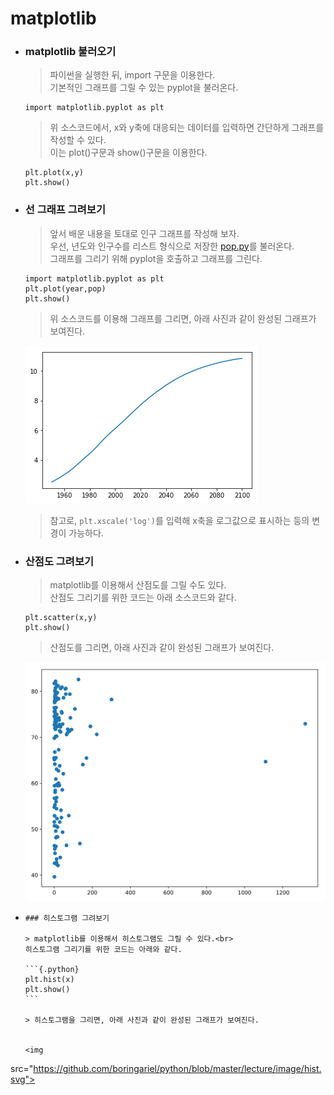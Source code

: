 # matplotlib

-   ### matplotlib 불러오기

    > 파이썬을 실행한 뒤, import 구문을 이용한다.<br>
    > 기본적인 그래프를 그릴 수 있는 pyplot을 불러온다.

    ```{.Python}
    import matplotlib.pyplot as plt
    ```

    > 위 소스코드에서, x와 y축에 대응되는 데이터를 입력하면 간단하게 그래프를 작성할 수 있다.<br>
    > 이는 plot()구문과 show()구문을 이용한다.

    ```{.python}
    plt.plot(x,y)
    plt.show()
    ```

-   ### 선 그래프 그려보기

      > 앞서 배운 내용을 토대로 인구 그래프를 작성해 보자.<br>
       우선, 년도와 인구수를 리스트 형식으로 저장한 <a href =
"https://github.com/boringariel/python/blob/master/lecture/소스코드/pop.py">
pop.py</a>를 불러온다.<br>       그래프를 그리기 위해 pyplot을 호출하고 그래프를 그린다.

      ```{.Python}
      import matplotlib.pyplot as plt
      plt.plot(year,pop)
      plt.show()
      ```

      >위 소스코드를 이용해 그래프를 그리면, 아래 사진과 같이 완성된 그래프가 보여진다.

      <img
src="https://github.com/boringariel/python/blob/master/lecture/image/pop.png">  

      >참고로, `plt.xscale('log')`를 입력해 x축을 로그값으로 표시하는 등의 변경이 가능하다.

-   ### 산점도 그려보기

      > matplotlib를 이용해서 산점도를 그릴 수도 있다.<br>
      산점도 그리기를 위한 코드는 아래 소스코드와 같다.

      ```{.python}
      plt.scatter(x,y)
      plt.show()
      ```

      > 산점도를 그리면, 아래 사진과 같이 완성된 그래프가 보여진다.

      <img
src="https://github.com/boringariel/python/blob/master/lecture/image/scatter.svg">

-     ### 히스토그램 그려보기

      > matplotlib를 이용해서 히스토그램도 그릴 수 있다.<br>
      히스토그램 그리기를 위한 코드는 아래와 같다.

      ```{.python}
      plt.hist(x)
      plt.show()
      ```

      > 히스토그램을 그리면, 아래 사진과 같이 완성된 그래프가 보여진다.


      <img
src="https://github.com/boringariel/python/blob/master/lecture/image/hist.svg">
